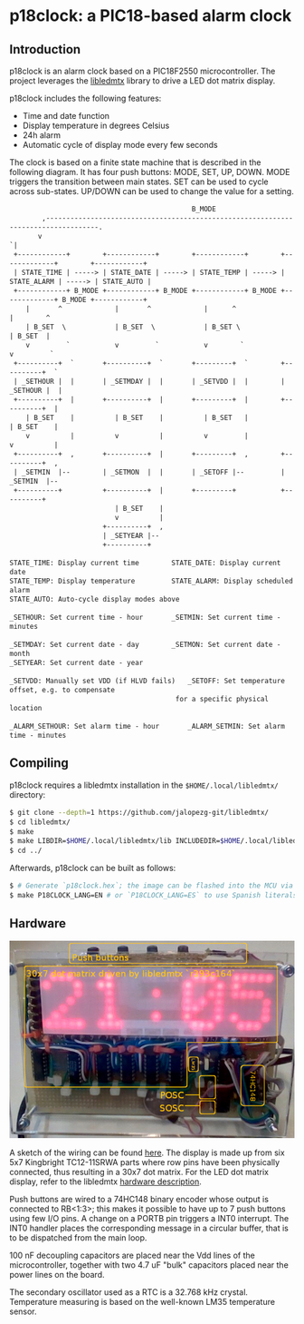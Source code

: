 # p18clock: a PIC18-based alarm clock

## Introduction
p18clock is an alarm clock based on a PIC18F2550 microcontroller.
The project leverages the [libledmtx](https://github.com/jalopezg-git/libledmtx/) library to drive a LED dot matrix display.

p18clock includes the following features:
- Time and date function
- Display temperature in degrees Celsius
- 24h alarm
- Automatic cycle of display mode every few seconds

The clock is based on a finite state machine that is described in the following diagram.
It has four push buttons: MODE, SET, UP, DOWN.  MODE triggers the transition between main states.  SET can be used to cycle across sub-states.  UP/DOWN can be used to change the value for a setting.
```
                                             B_MODE
        ,-----------------------------------------------------------------------------------.
       v                                                                                    `|
 +------------+        +------------+        +------------+        +-------------+        +------------+
 | STATE_TIME | -----> | STATE_DATE | -----> | STATE_TEMP | -----> | STATE_ALARM | -----> | STATE_AUTO |
 +------------+ B_MODE +------------+ B_MODE +------------+ B_MODE +-------------+ B_MODE +------------+
    |       ^             |       ^             |      ^              |        ^
    | B_SET  \            | B_SET  \            | B_SET \             | B_SET  |
    v         `           v         `           v        `            v         `
 +----------+  `       +----------+  `       +---------+  `        +----------+  `
 | _SETHOUR |  |       | _SETMDAY |  |       | _SETVDD |  |        | _SETHOUR |  |
 +----------+  |       +----------+  |       +---------+  |        +----------+  |
    | B_SET    |          | B_SET    |          | B_SET   |           | B_SET    |
    v          |          v          |          v         |           v          |
 +----------+  ,       +----------+  |       +---------+  ,        +----------+  ,
 | _SETMIN  |--        | _SETMON  |  |       | _SETOFF |--         | _SETMIN  |--
 +----------+          +----------+  |       +---------+           +----------+
                          | B_SET    |
                          v          |
                       +----------+  ,
                       | _SETYEAR |--
                       +----------+

STATE_TIME: Display current time		STATE_DATE: Display current date
STATE_TEMP: Display temperature			STATE_ALARM: Display scheduled alarm
STATE_AUTO: Auto-cycle display modes above

_SETHOUR: Set current time - hour		_SETMIN: Set current time - minutes

_SETMDAY: Set current date - day		_SETMON: Set current date - month
_SETYEAR: Set current date - year

_SETVDD: Manually set VDD (if HLVD fails)	_SETOFF: Set temperature offset, e.g. to compensate
	 	      	     	  	  	         for a specific physical location

_ALARM_SETHOUR: Set alarm time - hour		_ALARM_SETMIN: Set alarm time - minutes
```

## Compiling
p18clock requires a libledmtx installation in the `$HOME/.local/libledmtx/` directory:
```bash
$ git clone --depth=1 https://github.com/jalopezg-git/libledmtx/
$ cd libledmtx/
$ make
$ make LIBDIR=$HOME/.local/libledmtx/lib INCLUDEDIR=$HOME/.local/libledmtx/include BINDIR=$HOME/.local/libledmtx/bin install
$ cd ../
```

Afterwards, p18clock can be built as follows:
```bash
$ # Generate `p18clock.hex`; the image can be flashed into the MCU via pk2cmd
$ make P18CLOCK_LANG=EN # or `P18CLOCK_LANG=ES` to use Spanish literals
```

## Hardware
![p18clock hardware](doc/hardware.jpg)

A sketch of the wiring can be found [here](https://github.com/jalopezg-git/p18clock/blob/master/doc/hardware.txt).
The display is made up from six 5x7 Kingbright TC12-11SRWA parts where row pins have been physically connected, thus resulting in a 30x7 dot matrix.
For the LED dot matrix display, refer to the libledmtx [hardware description](https://github.com/jalopezg-git/libledmtx/#hardware).

Push buttons are wired to a 74HC148 binary encoder whose output is connected to RB<1:3>; this makes it possible to have up to 7 push buttons using few I/O pins.
A change on a PORTB pin triggers a INT0 interrupt.
The INT0 handler places the corresponding message in a circular buffer, that is to be dispatched from the main loop.

100 nF decoupling capacitors are placed near the Vdd lines of the microcontroller, together with two 4.7 uF "bulk" capacitors placed near the power lines on the board.

The secondary oscillator used as a RTC is a 32.768 kHz crystal.
Temperature measuring is based on the well-known LM35 temperature sensor.
